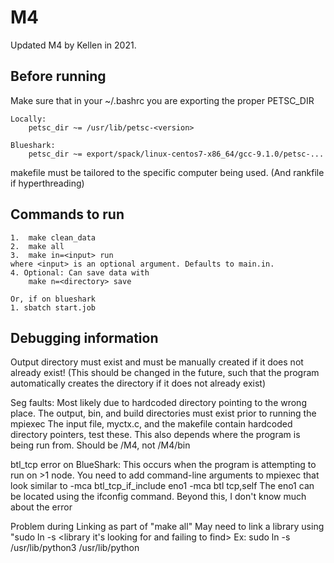 # M4

Updated M4 by Kellen in 2021.


## Before running
Make sure that in your ~/.bashrc you are exporting the proper PETSC_DIR

	Locally:
		petsc_dir ~= /usr/lib/petsc-<version>

	Blueshark:
		petsc_dir ~= export/spack/linux-centos7-x86_64/gcc-9.1.0/petsc-...


makefile must be tailored to the specific computer being used. (And rankfile if hyperthreading)

## Commands to run

	1.  make clean_data
	2.  make all
	3.  make in=<input> run
	where <input> is an optional argument. Defaults to main.in.
	4. Optional: Can save data with
	    make n=<directory> save

	Or, if on blueshark
	1. sbatch start.job


## Debugging information

Output directory must exist and must be manually created if it does not already exist!
(This should be changed in the future, such that the program automatically creates the directory if it does not already exist)

Seg faults:
	Most likely due to hardcoded directory pointing to the wrong place.
	The output, bin, and build directories must exist prior to running the mpiexec
	The input file, myctx.c, and the makefile contain hardcoded directory pointers, test these.
	This also depends where the program is being run from. Should be /M4, not /M4/bin

btl_tcp error on BlueShark:
	This occurs when the program is attempting to run on >1 node. You need to add command-line arguments to mpiexec that look similar to
	-mca btl_tcp_if_include eno1 -mca btl tcp,self
	The eno1 can be located using the ifconfig command. Beyond this, I don't know much about the error

Problem during Linking as part of "make all"
	May need to link a library using "sudo ln -s <library you do have> <library it's looking for and failing to find>
	Ex: sudo ln -s /usr/lib/python3 /usr/lib/python
